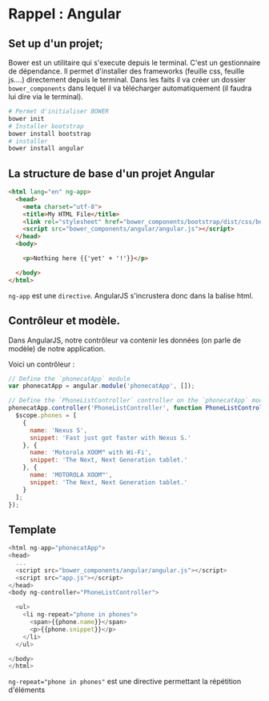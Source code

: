 # Rappel : Angular


## Set up d'un projet;

Bower est un utilitaire qui s'execute depuis le terminal.
C'est un gestionnaire de dépendance. Il permet d'installer des frameworks (feuille css, feuille js....) directement depuis le terminal. Dans les faits il va créer un dossier `bower_components` dans lequel il va télécharger automatiquement (il faudra lui dire via le terminal).

```bash
# Permet d'initialiser BOWER
bower init
# Installer bootstrap
bower install bootstrap
# installer
bower install angular
```

## La structure de base d'un projet Angular

```html
<html lang="en" ng-app>
  <head>
    <meta charset="utf-8">
    <title>My HTML File</title>
    <link rel="stylesheet" href="bower_components/bootstrap/dist/css/bootstrap.css" />
    <script src="bower_components/angular/angular.js"></script>
  </head>
  <body>

    <p>Nothing here {{'yet' + '!'}}</p>

  </body>
</html>

```

`ng-app` est une `directive`. AngularJS s'incrustera donc dans la balise html.


## Contrôleur et modèle.

Dans AngularJS, notre contrôleur va contenir les données (on parle de modèle) de notre application.

Voici un contrôleur :

```javascript
// Define the `phonecatApp` module
var phonecatApp = angular.module('phonecatApp', []);

// Define the `PhoneListController` controller on the `phonecatApp` module
phonecatApp.controller('PhoneListController', function PhoneListController($scope) {
  $scope.phones = [
    {
      name: 'Nexus S',
      snippet: 'Fast just got faster with Nexus S.'
    }, {
      name: 'Motorola XOOM™ with Wi-Fi',
      snippet: 'The Next, Next Generation tablet.'
    }, {
      name: 'MOTOROLA XOOM™',
      snippet: 'The Next, Next Generation tablet.'
    }
  ];
});

```

## Template

```javascript
<html ng-app="phonecatApp">
<head>
  ...
  <script src="bower_components/angular/angular.js"></script>
  <script src="app.js"></script>
</head>
<body ng-controller="PhoneListController">

  <ul>
    <li ng-repeat="phone in phones">
      <span>{{phone.name}}</span>
      <p>{{phone.snippet}}</p>
    </li>
  </ul>

</body>
</html>

```


`ng-repeat="phone in phones"` est une directive permettant la répétition d'éléments
